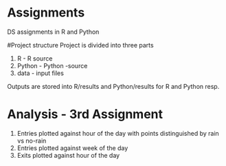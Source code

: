 # Assignments
DS assignments in R and Python

#Project structure
 Project is divided into three parts
  1. R - R source
  2. Python - Python -source
  3. data - input files

Outputs are stored into R/results and Python/results for R and Python resp. 

# Analysis - 3rd Assignment

1. Entries plotted against hour of the day with points distinguished by rain vs no-rain
2. Entries plotted against week of the day
3. Exits plotted against hour of the day
